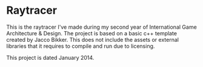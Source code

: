 # Raytracer

This is the raytracer I've made during my second year of International Game Architecture & Design. The project is based on a basic c++ template created by Jacco Bikker.
This does not include the assets or external libraries that it requires to compile and run due to licensing.

This project is dated January 2014.
